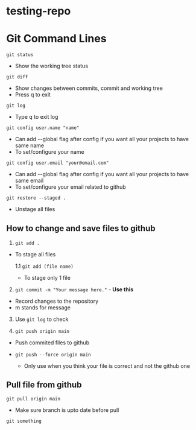 # testing-repo

<h1>Git Command Lines</h1>

`git status`

- Show the working tree status

`git diff`

- Show changes between commits, commit and working tree
- Press q to exit

`git log`

- Type q to exit log

`git config user.name "name"`

- Can add --global flag after config if you want all your projects to have same name
- To set/configure your name

`git config user.email "your@email.com"`

- Can add --global flag after config if you want all your projects to have same email
- To set/configure your email related to github

`git restore --staged .`

- Unstage all files

<h2>How to change and save files to github</h2>

1. `git add .`

- To stage all files

  1.1 `git add (file name)`

  - To stage only 1 file

2. `git commit -m "Your message here."` - <strong>Use this</strong>

- Record changes to the repository
- m stands for message

3. Use `git log` to check

4. `git push origin main`

- Push commited files to github

- `git push --force origin main`
  - Only use when you think your file is correct and not the github one

<h2>Pull file from github</h2>

`git pull origin main`

- Make sure branch is upto date before pull

`git something`
